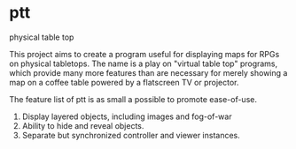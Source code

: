 ptt
===

physical table top

This project aims to create a program useful for displaying maps for RPGs on physical tabletops.  The name is a play on
"virtual table top" programs, which provide many more features than are necessary for merely showing a map on a coffee
table powered by a flatscreen TV or projector.

The feature list of ptt is as small a possible to promote ease-of-use.

1. Display layered objects, including images and fog-of-war
2. Ability to hide and reveal objects.
3. Separate but synchronized controller and viewer instances.